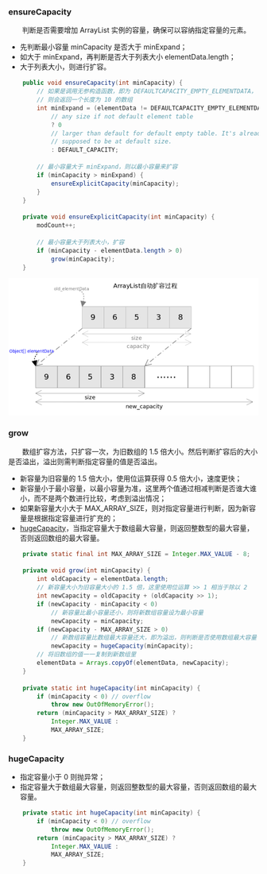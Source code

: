 ### ensureCapacity
　　判断是否需要增加 ArrayList 实例的容量，确保可以容纳指定容量的元素。

- 先判断最小容量 minCapacity 是否大于 minExpand；
- 如大于 minExpand，再判断是否大于列表大小 elementData.length；
- 大于列表大小，则进行扩容。

```java
    public void ensureCapacity(int minCapacity) {
        // 如果是调用无参构造函数，即为 DEFAULTCAPACITY_EMPTY_ELEMENTDATA，
        // 则会返回一个长度为 10 的数组
        int minExpand = (elementData != DEFAULTCAPACITY_EMPTY_ELEMENTDATA)
            // any size if not default element table
            ? 0
            // larger than default for default empty table. It's already
            // supposed to be at default size.
            : DEFAULT_CAPACITY;
        
        // 最小容量大于 minExpand，则以最小容量来扩容
        if (minCapacity > minExpand) {
            ensureExplicitCapacity(minCapacity);
        }
    }

    private void ensureExplicitCapacity(int minCapacity) {
        modCount++;

        // 最小容量大于列表大小，扩容
        if (minCapacity - elementData.length > 0)
            grow(minCapacity);
    }
```

![Aaron Swartz](photo_2.png)

### grow
　　数组扩容方法，只扩容一次，为旧数组的 1.5 倍大小。然后判断扩容后的大小是否溢出，溢出则需判断指定容量的值是否溢出。

- 新容量为旧容量的 1.5 倍大小，使用位运算获得 0.5 倍大小，速度更快；
- 新容量小于最小容量，以最小容量为准，这里两个值通过相减判断是否谁大谁小，而不是两个数进行比较，考虑到溢出情况；
- 如果新容量大小大于 MAX_ARRAY_SIZE，则对指定容量进行判断，因为新容量是根据指定容量进行扩充的；
- [hugeCapacity](#hugeCapacity)，当指定容量大于数组最大容量，则返回整数型的最大容量，否则返回数组的最大容量。

```java   
    private static final int MAX_ARRAY_SIZE = Integer.MAX_VALUE - 8;

    private void grow(int minCapacity) {
        int oldCapacity = elementData.length;
        // 新容量大小为旧容量大小的 1.5 倍，这里使用位运算 >> 1 相当于除以 2
        int newCapacity = oldCapacity + (oldCapacity >> 1);
        if (newCapacity - minCapacity < 0)
            // 新容量比最小容量还小，则将新数组容量设为最小容量
            newCapacity = minCapacity;
        if (newCapacity - MAX_ARRAY_SIZE > 0)
            // 新数组容量比数组最大容量还大，即为溢出，则判断是否使用数组最大容量
            newCapacity = hugeCapacity(minCapacity);
        // 将旧数组的值一一复制到新数组里
        elementData = Arrays.copyOf(elementData, newCapacity);
    }

    private static int hugeCapacity(int minCapacity) {
        if (minCapacity < 0) // overflow
            throw new OutOfMemoryError();
        return (minCapacity > MAX_ARRAY_SIZE) ?
            Integer.MAX_VALUE :
            MAX_ARRAY_SIZE;
    }
```

### hugeCapacity<a id='hugeCapacity'></a>

- 指定容量小于 0 则抛异常；
- 指定容量大于数组最大容量，则返回整数型的最大容量，否则返回数组的最大容量。

```java
    private static int hugeCapacity(int minCapacity) {
        if (minCapacity < 0) // overflow
            throw new OutOfMemoryError();
        return (minCapacity > MAX_ARRAY_SIZE) ?
            Integer.MAX_VALUE :
            MAX_ARRAY_SIZE;
    }
```
